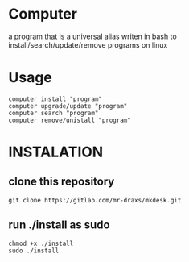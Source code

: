 # Computer
a program that is a universal alias writen in bash to install/search/update/remove programs on linux

# Usage
    computer install "program"
    computer upgrade/update "program"
    computer search "program"
    computer remove/unistall "program"
    
# INSTALATION
## clone this repository
    git clone https://gitlab.com/mr-draxs/mkdesk.git
## run ./install as sudo
    chmod +x ./install
    sudo ./install
